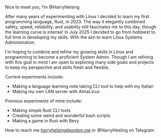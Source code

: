 Nice to meet you, I’m @HarryHelsing

After many years of experimenting with Linux I decided to learn my first
programming language, Rust, in 2023. The way it elegantly combined safety,
speed, reliability, and usability still fascinates me to this day, though
the learning curve is intense!
In July 2025 I decided to go from hobbiest to full time in developing my
skills. With the aim to learn Linux Systems Administration.

I'm hoping to combine and refine my growing skills in Linux and programming
to become a proficient System Admin. Though I am refining with this goal in
mind I am open to exploring many side goals and projects to keep my
perspective and skills fresh and flexible.

Current experiments include:
- Making a language learning note taking CLI tool to help with my Italian
- Making my own LAN server with AlmaLinux

Previous experiments of mine include:
- Making simple Rust CLI tools
- Creating some weird and wonderful bash scripts
- Making a game in Rust with Bevy

How to reach me
harryhelsing@proton.me or @HarryHesling on Telegram

<!---
HarryHelsing/HarryHelsing is a ✨ special ✨ repository because its `README.md` (this file) appears on your GitHub profile.
You can click the Preview link to take a look at your changes.
--->
